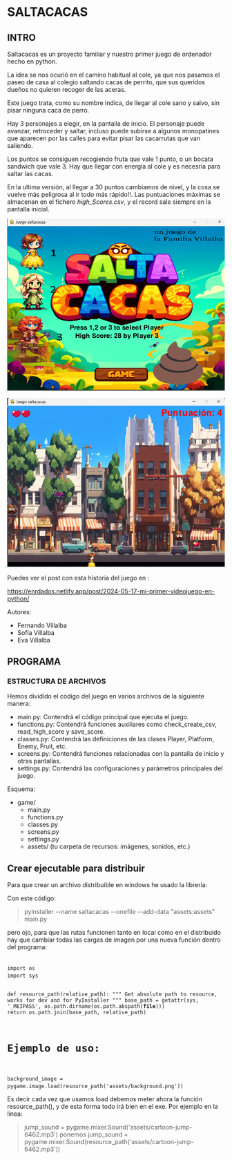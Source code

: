 # SALTACACAS

## INTRO
Saltacacas es un proyecto familiar y nuestro primer juego de ordenador hecho en python.

La idea se nos ocurió en el camino habitual al cole, ya que nos pasamos el paseo de casa al colegio saltando cacas de perrito, que sus queridos dueños no quieren recoger de las aceras.

Este juego trata, como su nombre indica, de llegar al cole sano y salvo, sin pisar ninguna caca de perro.

Hay 3 personajes a elegir, en la pantalla de inicio. El personaje puede avanzar, retroceder y saltar, incluso puede subirse a algunos monopatines que aparecen por las calles para evitar pisar las cacarrutas que van saliendo.

Los puntos se consiguen recogiendo fruta que vale 1 punto, o un bocata sandwich que vale 3. Hay que llegar con energía al cole y es necesria para saltar las cacas.

En la ultima versión, al llegar a 30 puntos cambiamos de nivel, y la cosa se vuelve más peligrosa al ir todo más rápido!!.
Las puntuaciones máximas se almacenan en el fichero *high_Scores.csv*, y el record sale siempre en la pantalla inicial.

![Portada y seleccion de personajes](assets/imagen_portada.png)

![imagen del juego](assets/imagen_juego1.png)


Puedes ver el post con esta historia del juego en :

https://enrdados.netlify.app/post/2024-05-17-mi-primer-videojuego-en-python/

Autores:
 * Fernando Villalba
 * Sofía Villalba
 * Eva Villalba

## PROGRAMA

### ESTRUCTURA DE ARCHIVOS

Hemos dividido el código del juego en varios archivos de la siguiente manera:

 * main.py: Contendrá el código principal que ejecuta el juego.
 * functions.py: Contendrá funciones auxiliares como check_create_csv, read_high_score y save_score.
 * classes.py: Contendrá las definiciones de las clases Player, Platform, Enemy, Fruit, etc.
 * screens.py: Contendrá funciones relacionadas con la pantalla de inicio y otras pantallas.
 * settings.py: Contendrá las configuraciones y parámetros principales del juego.

Esquema:

- game/
  - main.py
  - functions.py
  - classes.py
  - screens.py
  - settings.py
  - assets/  (tu carpeta de recursos: imágenes, sonidos, etc.)

## Crear ejecutable para distribuir

Para que crear un archivo distribuible en windows he usado la libreria:

Con este código:

>pyinstaller --name saltacacas --onefile --add-data "assets:assets" main.py 

pero ojo, para que las rutas funcionen tanto en local como en el distribuido hay que cambiar todas las cargas de imagen por una nueva función dentro del programa:

<code>
import os
import sys

def resource_path(relative_path):
    """ Get absolute path to resource, works for dev and for PyInstaller """
    base_path = getattr(sys, '_MEIPASS', os.path.dirname(os.path.abspath(__file__)))
    return os.path.join(base_path, relative_path)

# Ejemplo de uso:
background_image = pygame.image.load(resource_path('assets/background.png'))
</code>


Es decir cada vez que usamos load debemos meter ahora la función resource_path(), y de esta forma todo irá bien en el exe.
Por ejemplo en la linea:
>jump_sound = pygame.mixer.Sound('assets/cartoon-jump-6462.mp3')
ponemos 
jump_sound = pygame.mixer.Sound(resource_path('assets/cartoon-jump-6462.mp3'))